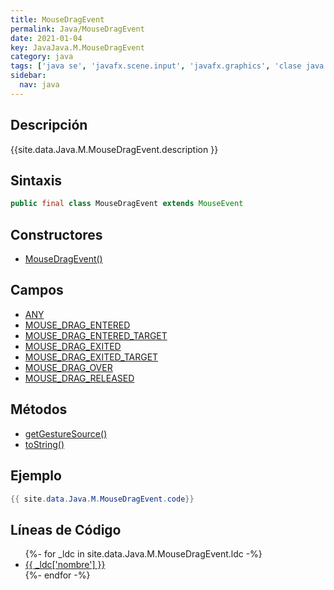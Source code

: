 ```yaml
---
title: MouseDragEvent
permalink: Java/MouseDragEvent
date: 2021-01-04
key: JavaJava.M.MouseDragEvent
category: java
tags: ['java se', 'javafx.scene.input', 'javafx.graphics', 'clase java', 'JavaFX 2.1']
sidebar: 
  nav: java
---
```


## Descripción
{{site.data.Java.M.MouseDragEvent.description }}

## Sintaxis
~~~java
public final class MouseDragEvent extends MouseEvent
~~~

## Constructores
* [MouseDragEvent()](/Java/MouseDragEvent/MouseDragEvent/)

## Campos
* [ANY](/Java/MouseDragEvent/ANY)
* [MOUSE_DRAG_ENTERED](/Java/MouseDragEvent/MOUSE_DRAG_ENTERED)
* [MOUSE_DRAG_ENTERED_TARGET](/Java/MouseDragEvent/MOUSE_DRAG_ENTERED_TARGET)
* [MOUSE_DRAG_EXITED](/Java/MouseDragEvent/MOUSE_DRAG_EXITED)
* [MOUSE_DRAG_EXITED_TARGET](/Java/MouseDragEvent/MOUSE_DRAG_EXITED_TARGET)
* [MOUSE_DRAG_OVER](/Java/MouseDragEvent/MOUSE_DRAG_OVER)
* [MOUSE_DRAG_RELEASED](/Java/MouseDragEvent/MOUSE_DRAG_RELEASED)

## Métodos
* [getGestureSource()](/Java/MouseDragEvent/getGestureSource)
* [toString()](/Java/MouseDragEvent/toString)

## Ejemplo
~~~java
{{ site.data.Java.M.MouseDragEvent.code}}
~~~

## Líneas de Código
<ul>
{%- for _ldc in site.data.Java.M.MouseDragEvent.ldc -%}
   <li>
       <a href="{{_ldc['url'] }}">{{ _ldc['nombre'] }}</a>
   </li>
{%- endfor -%}
</ul>
